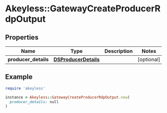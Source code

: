 # Akeyless::GatewayCreateProducerRdpOutput

## Properties

| Name | Type | Description | Notes |
| ---- | ---- | ----------- | ----- |
| **producer_details** | [**DSProducerDetails**](DSProducerDetails.md) |  | [optional] |

## Example

```ruby
require 'akeyless'

instance = Akeyless::GatewayCreateProducerRdpOutput.new(
  producer_details: null
)
```

